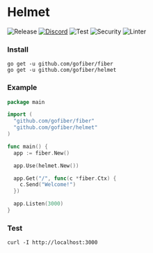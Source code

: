 # Helmet

![Release](https://img.shields.io/github/release/gofiber/helmet.svg)
[![Discord](https://img.shields.io/badge/discord-join%20channel-7289DA)](https://gofiber.io/discord)
![Test](https://github.com/gofiber/helmet/workflows/Test/badge.svg)
![Security](https://github.com/gofiber/helmet/workflows/Security/badge.svg)
![Linter](https://github.com/gofiber/helmet/workflows/Linter/badge.svg)

### Install
```
go get -u github.com/gofiber/fiber
go get -u github.com/gofiber/helmet
```
### Example
```go
package main

import (
  "github.com/gofiber/fiber"
  "github.com/gofiber/helmet"
)

func main() {
  app := fiber.New()

  app.Use(helmet.New())

  app.Get("/", func(c *fiber.Ctx) {
    c.Send("Welcome!")
  })

  app.Listen(3000)
}
```
### Test
```curl
curl -I http://localhost:3000
```
